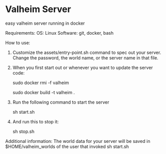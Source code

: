 # Valheim Server

easy valheim server running in docker

Requirements:
OS: Linux
Software: git, docker, bash

How to use: 

1. Customize the assets/entry-point.sh command to spec out your server.
    Change the password, the world name, or the server name in that file.

2. When you first start out or whenever you want to update the server code:

    sudo docker rmi -f valheim

    sudo docker build -t valheim .

3. Run the following command to start the server

    sh start.sh

4. And run this to stop it:

    sh stop.sh

Additional information:
The world data for your server will be saved in $HOME/valheim_worlds of 
the user that invoked sh start.sh


